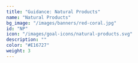 ```yaml
---
title: "Guidance: Natural Products"
name: "Natural Products"
bg_image: "/images/banners/red-coral.jpg"
id: "NP"
icon: "/images/goal-icons/natural-products.svg"
description: ""
color: "#E16727"
weight: 3
---
```

